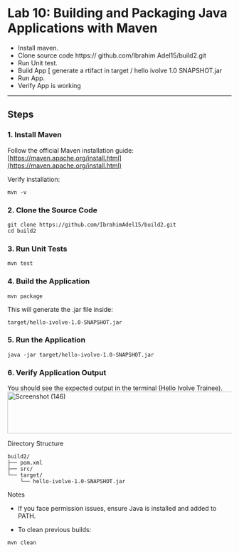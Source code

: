 # Lab 10: Building and Packaging Java Applications with Maven
-    Install maven.
-    Clone source code https:// github.com/Ibrahim Adel15/build2.git
-    Run Unit test.
-    Build App [ generate a rtifact in target / hello ivolve 1.0 SNAPSHOT.jar
-    Run App.
-    Verify App is working
---

## Steps

### 1. Install Maven
Follow the official Maven installation guide:  
[https://maven.apache.org/install.html](https://maven.apache.org/install.html)

Verify installation:
```
mvn -v
```
### 2. Clone the Source Code
```
git clone https://github.com/IbrahimAdel15/build2.git
cd build2
```
### 3. Run Unit Tests
```
mvn test
```
### 4. Build the Application
```
mvn package
```
This will generate the .jar file inside:
```
target/hello-ivolve-1.0-SNAPSHOT.jar
```
### 5. Run the Application
```
java -jar target/hello-ivolve-1.0-SNAPSHOT.jar
```
### 6. Verify Application Output
You should see the expected output in the terminal (Hello Ivolve Trainee).
<img width="1272" height="94" alt="Screenshot (146)" src="https://github.com/user-attachments/assets/650e2b9e-4d6f-4868-bac8-868280efa73f" />

Directory Structure
```
build2/
├── pom.xml
├── src/
└── target/
    └── hello-ivolve-1.0-SNAPSHOT.jar
```
Notes
-  If you face permission issues, ensure Java is installed and added to PATH.

-  To clean previous builds:
```
mvn clean
```
